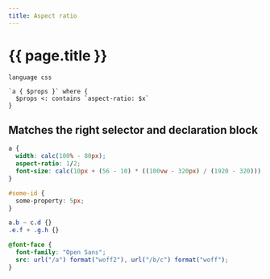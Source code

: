 ```yaml
---
title: Aspect ratio
---
```


# {{ page.title }}

```grit
language css

`a { $props }` where {
  $props <: contains `aspect-ratio: $x`
}
```

## Matches the right selector and declaration block

```css
a {
  width: calc(100% - 80px);
  aspect-ratio: 1/2;
  font-size: calc(10px + (56 - 10) * ((100vw - 320px) / (1920 - 320)));
}

#some-id {
  some-property: 5px;
}

a.b ~ c.d {}
.e.f + .g.h {}

@font-face {
  font-family: "Open Sans";
  src: url("/a") format("woff2"), url("/b/c") format("woff");
}
```
